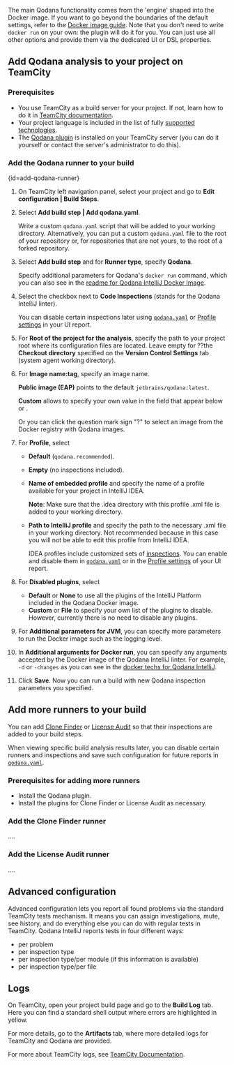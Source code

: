 [//]: # (title: TeamCity Plugin Configuration)

The main Qodana functionality comes from the 'engine' shaped into the Docker image. If you want to go beyond the boundaries of the default settings, refer to the [Docker image guide](https://www.jetbrains.com/help/qodana/qodana-intellij-docker-readme.html). Note that you don't need to write `docker run` on your own: the plugin will do it for you. You can just use all other options and provide them via the dedicated UI or DSL properties.

## Add Qodana analysis to your project on TeamCity

### Prerequisites

- You use TeamCity as a build server for your project. If not, learn how to do it in [TeamCity documentation](https://www.jetbrains.com/help/teamcity/teamcity-documentation.html).
- Your project language is included in the list of fully [supported technologies](https://www.jetbrains.com/help/qodana/supported-technologies.html).
- The [Qodana plugin](https://plugins.jetbrains.com/plugin/15498-qodana) is installed on your TeamCity server (you can do it yourself or contact the server's administrator to do this).


### Add the Qodana runner to your build
{id=add-qodana-runner}

1. On TeamCity left navigation panel, select your project and go to **Edit configuration | Build Steps**.

[//]: # "Can't find how to add qodana.yaml "

2. Select **Add build step | Add qodana.yaml**.

   Write a custom `qodana.yaml` script that will be added to your working directory. Alternatively, you can put a custom `qodana.yaml` file to the root of your repository or, for repositories that are not yours, to the root of a forked repository.

[//]: # "?make it a separate ### subsection/reference this subsection"

3. Select **Add build step** and for **Runner type**, specify **Qodana**.

   Specify additional parameters for Qodana's `docker run` command, which you can also see in the [readme for Qodana IntelliJ Docker Image](qodana-intellij-docker-readme.md).

4. Select the checkbox next to **Code Inspections** (stands for the Qodana IntelliJ linter).

   You can disable certain inspections later using [`qodana.yaml`](qodana-yaml.md#exclude-inspection) or [Profile settings](ui-overview.md#Adjust+your+inspection+profile) in your UI report.

5. For **Root of the project for the analysis**, specify the path to your project root where its configuration files are located. Leave empty for ??the **Checkout directory** specified on the **Version Control Settings** tab (system agent working directory).

6. For **Image name:tag**, specify an image name. 
   
   **Public image (EAP)** points to the default `jetbrains/qodana:latest`. 
   
   **Custom** allows to specify your own value in the field that appear below or .
   
   Or you can click the question mark sign "?" to select an image from the Docker registry with Qodana images.

7. For **Profile**, select 
   - **Default** (`qodana.recommended`). 
   - **Empty** (no inspections included).
   - **Name of embedded profile** and specify the name of a profile available for your project in IntelliJ IDEA.
     
     **Note**: Make sure that the .idea directory with this profile .xml file is added to your working directory.
     
   - **Path to IntelliJ profile** and specify the path to the necessary .xml file in your working directory. Not recommended because in this case you will not be able to edit this profile from IntelliJ IDEA.
    
      IDEA profiles include customized sets of [inspections](https://www.jetbrains.com/help/idea/code-inspection.html). You can enable and disable them in [`qodana.yaml`](qodana-yaml.md#exclude-inspection) or in the [Profile settings](ui-overview.md#Adjust+your+inspection+profile) of your UI report.
     

8. For **Disabled plugins**, select
   - **Default** or **None** to use all the plugins of the IntelliJ Platform included in the Qodana Docker image.
   - **Custom** or **File** to specify your own list of the plugins to disable. However, currently there is no need to disable any plugins.
     
9. For **Additional parameters for JVM**, you can specify more parameters to run the Docker image such as the logging level.

10. In **Additional arguments for Docker run**, you can specify any arguments accepted by the Docker image of the Qodana IntelliJ linter. For example, `-d` or `-changes` as you can see in the [docker techs for Qodana IntelliJ](qodana-intellij-docker-techs.md).

11. Click **Save**. Now you can run a build with new Qodana inspection parameters you specified.


[//]: # "" 


## Add more runners to your build
You can add [Clone Finder](about-clone-finder.md) or [License Audit](about-license-audit.md) so that their inspections are added to your build steps.

When viewing specific build analysis results later, you can disable certain runners and inspections and save such configuration for future reports in [`qodana.yaml`](qodana-yaml.md).

### Prerequisites for adding more runners

- Install the Qodana plugin.
- Install the plugins for Clone Finder or License Audit as necessary.

### Add the Clone Finder runner

....

### Add the License Audit runner 

....

## Advanced configuration

Advanced configuration lets you report all found problems via the standard TeamCity tests mechanism. It means
you can assign investigations, mute, see history, and do everything else you can do with regular tests in TeamCity. Qodana IntelliJ reports tests in four different ways:

- per problem
- per inspection type
- per inspection type/per module (if this information is available)
- per inspection type/per file

## Logs

On TeamCity, open your project build page and go to the **Build Log** tab. Here you can find a standard shell output where errors are highlighted in yellow.

For more details, go to the **Artifacts** tab, where more detailed logs for TeamCity and Qodana are provided.

For more about TeamCity logs, see [TeamCity Documentation](https://www.jetbrains.com/help/teamcity/teamcity-documentation.html).

[//]: # "is adding this section and info in it OK?"